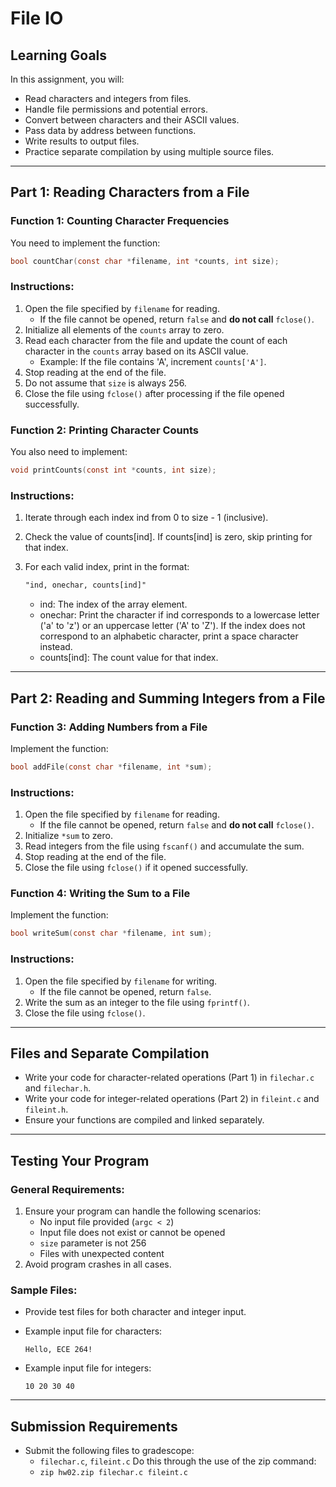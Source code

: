 # File IO

## Learning Goals

In this assignment, you will:

- Read characters and integers from files.
- Handle file permissions and potential errors.
- Convert between characters and their ASCII values.
- Pass data by address between functions.
- Write results to output files.
- Practice separate compilation by using multiple source files.

---

## **Part 1: Reading Characters from a File**

### **Function 1: Counting Character Frequencies**

You need to implement the function:

```c
bool countChar(const char *filename, int *counts, int size);
```

### **Instructions:**

1. Open the file specified by `filename` for reading.
   - If the file cannot be opened, return `false` and **do not call** `fclose()`.
2. Initialize all elements of the `counts` array to zero.
3. Read each character from the file and update the count of each character in the `counts` array based on its ASCII value.
   - Example: If the file contains 'A', increment `counts['A']`.
4. Stop reading at the end of the file.
5. Do not assume that `size` is always 256.
6. Close the file using `fclose()` after processing if the file opened successfully.

### **Function 2: Printing Character Counts**

You also need to implement:

```c
void printCounts(const int *counts, int size);
```

### **Instructions:**

1. Iterate through each index ind from 0 to size - 1 (inclusive).
2. Check the value of counts[ind]. If counts[ind] is zero, skip printing for that index.
3. For each valid index, print in the format:

   ```p
   "ind, onechar, counts[ind]"
   ```
   - ind: The index of the array element.
   - onechar: Print the character if ind corresponds to a lowercase letter ('a' to 'z') or an uppercase letter ('A' to 'Z').
      If the index does not correspond to an alphabetic character, print a space character instead.
   - counts[ind]: The count value for that index.


---

## **Part 2: Reading and Summing Integers from a File**

### **Function 3: Adding Numbers from a File**

Implement the function:

```c
bool addFile(const char *filename, int *sum);
```

### **Instructions:**

1. Open the file specified by `filename` for reading.
   - If the file cannot be opened, return `false` and **do not call** `fclose()`.
2. Initialize `*sum` to zero.
3. Read integers from the file using `fscanf()` and accumulate the sum.
4. Stop reading at the end of the file.
5. Close the file using `fclose()` if it opened successfully.

### **Function 4: Writing the Sum to a File**

Implement the function:

```c
bool writeSum(const char *filename, int sum);
```

### **Instructions:**

1. Open the file specified by `filename` for writing.
   - If the file cannot be opened, return `false`.
2. Write the sum as an integer to the file using `fprintf()`.
3. Close the file using `fclose()`.

---

## **Files and Separate Compilation**

- Write your code for character-related operations (Part 1) in `filechar.c` and `filechar.h`.
- Write your code for integer-related operations (Part 2) in `fileint.c` and `fileint.h`.
- Ensure your functions are compiled and linked separately.

---

## **Testing Your Program**

### **General Requirements:**

1. Ensure your program can handle the following scenarios:
   - No input file provided (`argc < 2`)
   - Input file does not exist or cannot be opened
   - `size` parameter is not 256
   - Files with unexpected content
2. Avoid program crashes in all cases.

### **Sample Files:**

- Provide test files for both character and integer input.

- Example input file for characters:

  ```plaintext
  Hello, ECE 264!
  ```

- Example input file for integers:

  ```plaintext
  10 20 30 40
  ```

---

## **Submission Requirements**

- Submit the following files to gradescope:
  - `filechar.c`, `fileint.c`
Do this through the use of the zip command:
  -  `zip hw02.zip filechar.c fileint.c`

